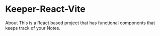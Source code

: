 # Keeper-React-Vite
About This is a React based project that has functional components that keeps track of your Notes.
